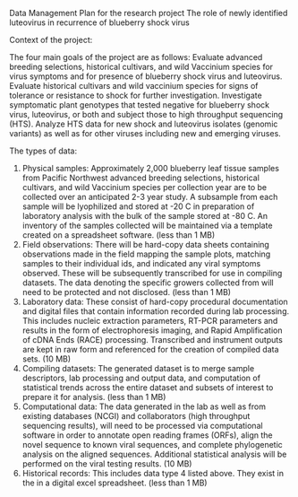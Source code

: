 Data Management Plan for the research project The role of newly identified luteovirus in recurrence of blueberry shock virus

Context of the project:

The four main goals of the project are as follows:
	Evaluate advanced breeding selections, historical cultivars, and wild Vaccinium species for virus symptoms and for presence of blueberry shock virus and luteovirus.
	Evaluate historical cultivars and wild vaccinium species for signs of tolerance or resistance to shock for further investigation.
	Investigate symptomatic plant genotypes that tested negative for blueberry shock virus, luteovirus, or both and subject those to high throughput sequencing (HTS). 
	Analyze HTS data for new shock and luteovirus isolates (genomic variants) as well as for other viruses including new and emerging viruses. 

The types of data:
1.	Physical samples: Approximately 2,000 blueberry leaf tissue samples from Pacific Northwest advanced breeding selections, historical cultivars, and wild Vaccinium species per collection year are to be collected over an anticipated 2-3 year study. A subsample from each sample will be lyophilized and stored at -20 C in preparation of laboratory analysis with the bulk of the sample stored at -80 C. An inventory of the samples collected will be maintained via a template created on a spreadsheet software. (less than 1 MB)
2.	Field observations: There will be hard-copy data sheets containing observations made in the field mapping the sample plots, matching samples to their individual ids, and indicated any viral symptoms observed. These will be subsequently transcribed for use in compiling datasets. The data denoting the specific growers collected from will need to be protected and not disclosed. (less than 1 MB)
3.	Laboratory data: These consist of hard-copy procedural documentation and digital files that contain information recorded during lab processing. This includes nucleic extraction parameters, RT-PCR parameters and results in the form of electrophoresis imaging, and Rapid Amplification of cDNA Ends (RACE) processing. Transcribed and instrument outputs are kept in raw form and referenced for the creation of compiled data sets. (10 MB)
4.	Compiling datasets: The generated dataset is to merge sample descriptors, lab processing and output data, and computation of statistical trends across the entire dataset and subsets of interest to prepare it for analysis. (less than 1 MB)
5.	Computational data: The data generated in the lab as well as from existing databases (NCGI) and collaborators (high throughput sequencing results), will need to be processed via computational software in order to annotate open reading frames (ORFs), align the novel sequence to known viral sequences, and complete phylogenetic analysis on the aligned sequences. Additional statistical analysis will be performed on the viral testing results. (10 MB)
6.	Historical records: This includes data type 4 listed above. They exist in the in a digital excel spreadsheet. (less than 1 MB)  
